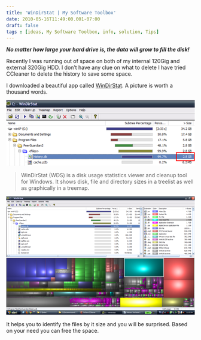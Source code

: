 ```yaml
---
title: 'WinDirStat | My Software Toolbox'
date: 2010-05-16T11:49:00.001-07:00
draft: false
tags : [ideas, My Software Toolbox, info, solution, Tips]
---
```


**_No matter how large your hard drive is, the data will grow to fill the disk!_**

Recently I was running out of space on both of my internal 120Gig and external 320Gig HDD. I don’t have any clue on what to delete I have tried CCleaner to delete the history to save some space.

I downloaded a beautiful app called [WinDirStat](http://sourceforge.net/projects/windirstat/). A picture is worth a thousand words.

[![peerguardian-thumb](/assets/peerguardian-thumb.png "peerguardian-thumb")](/assets/peerguardian-thumb.png)

> WinDirStat (WDS) is a disk usage statistics viewer and cleanup tool for Windows. It shows disk, file and directory sizes in a treelist as well as graphically in a treemap.

[![peerguardian](/assets/peerguardian.png "peerguardian")](/assets/peerguardian.png)

It helps you to identify the files by it size and you will be surprised. Based on your need you can free the space.